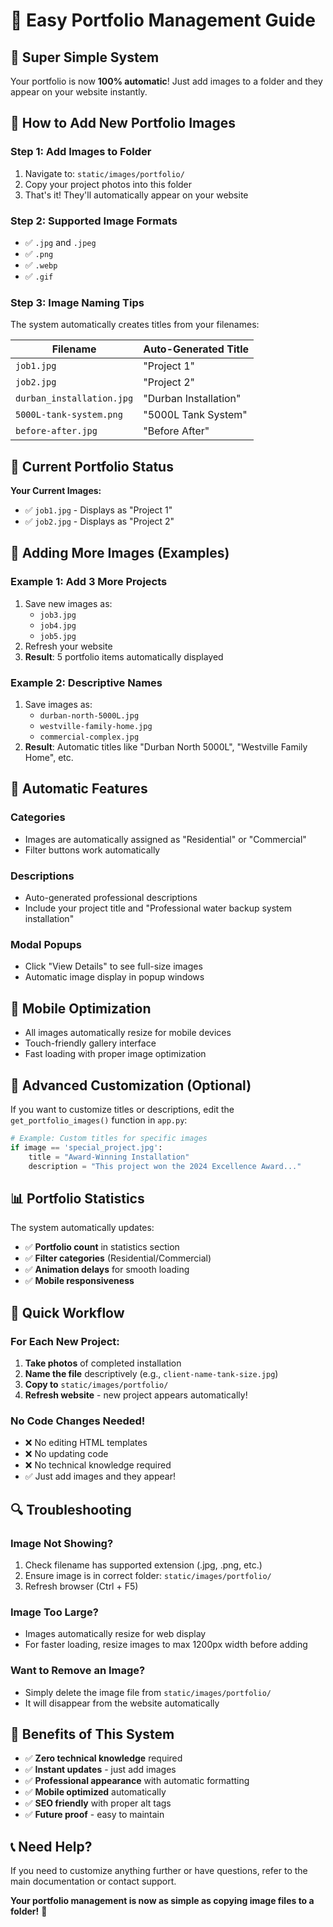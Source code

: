 # 📸 Easy Portfolio Management Guide

## 🎯 Super Simple System

Your portfolio is now **100% automatic**! Just add images to a folder and they appear on your website instantly.

## 📁 How to Add New Portfolio Images

### **Step 1: Add Images to Folder**
1. Navigate to: `static/images/portfolio/`
2. Copy your project photos into this folder
3. That's it! They'll automatically appear on your website

### **Step 2: Supported Image Formats**
- ✅ `.jpg` and `.jpeg`
- ✅ `.png`
- ✅ `.webp`
- ✅ `.gif`

### **Step 3: Image Naming Tips**
The system automatically creates titles from your filenames:

| **Filename** | **Auto-Generated Title** |
|--------------|-------------------------|
| `job1.jpg` | "Project 1" |
| `job2.jpg` | "Project 2" |
| `durban_installation.jpg` | "Durban Installation" |
| `5000L-tank-system.png` | "5000L Tank System" |
| `before-after.jpg` | "Before After" |

## 🔄 Current Portfolio Status

**Your Current Images:**
- ✅ `job1.jpg` - Displays as "Project 1"
- ✅ `job2.jpg` - Displays as "Project 2"

## 🚀 Adding More Images (Examples)

### **Example 1: Add 3 More Projects**
1. Save new images as:
   - `job3.jpg`
   - `job4.jpg` 
   - `job5.jpg`
2. Refresh your website
3. **Result**: 5 portfolio items automatically displayed

### **Example 2: Descriptive Names**
1. Save images as:
   - `durban-north-5000L.jpg`
   - `westville-family-home.jpg`
   - `commercial-complex.jpg`
2. **Result**: Automatic titles like "Durban North 5000L", "Westville Family Home", etc.

## 🎨 Automatic Features

### **Categories**
- Images are automatically assigned as "Residential" or "Commercial"
- Filter buttons work automatically

### **Descriptions**
- Auto-generated professional descriptions
- Include your project title and "Professional water backup system installation"

### **Modal Popups**
- Click "View Details" to see full-size images
- Automatic image display in popup windows

## 📱 Mobile Optimization
- All images automatically resize for mobile devices
- Touch-friendly gallery interface
- Fast loading with proper image optimization

## 🔧 Advanced Customization (Optional)

If you want to customize titles or descriptions, edit the `get_portfolio_images()` function in `app.py`:

```python
# Example: Custom titles for specific images
if image == 'special_project.jpg':
    title = "Award-Winning Installation"
    description = "This project won the 2024 Excellence Award..."
```

## 📊 Portfolio Statistics

The system automatically updates:
- ✅ **Portfolio count** in statistics section
- ✅ **Filter categories** (Residential/Commercial)
- ✅ **Animation delays** for smooth loading
- ✅ **Mobile responsiveness**

## 🎯 Quick Workflow

### **For Each New Project:**
1. **Take photos** of completed installation
2. **Name the file** descriptively (e.g., `client-name-tank-size.jpg`)
3. **Copy to** `static/images/portfolio/`
4. **Refresh website** - new project appears automatically!

### **No Code Changes Needed!**
- ❌ No editing HTML templates
- ❌ No updating code
- ❌ No technical knowledge required
- ✅ Just add images and they appear!

## 🔍 Troubleshooting

### **Image Not Showing?**
1. Check filename has supported extension (.jpg, .png, etc.)
2. Ensure image is in correct folder: `static/images/portfolio/`
3. Refresh browser (Ctrl + F5)

### **Image Too Large?**
- Images automatically resize for web display
- For faster loading, resize images to max 1200px width before adding

### **Want to Remove an Image?**
- Simply delete the image file from `static/images/portfolio/`
- It will disappear from the website automatically

## 🎉 Benefits of This System

- ✅ **Zero technical knowledge** required
- ✅ **Instant updates** - just add images
- ✅ **Professional appearance** with automatic formatting
- ✅ **Mobile optimized** automatically
- ✅ **SEO friendly** with proper alt tags
- ✅ **Future proof** - easy to maintain

## 📞 Need Help?

If you need to customize anything further or have questions, refer to the main documentation or contact support.

**Your portfolio management is now as simple as copying image files to a folder!** 🎯

